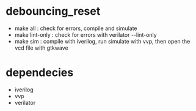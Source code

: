 # debouncing_reset
- make all : check for errors, compile and simulate
- make lint-only : check for errors with verilator --lint-only
- make sim : compile with iverilog, run simulate with vvp, then open the vcd file with gtkwave

# dependecies
- iverilog
- vvp
- verilator
